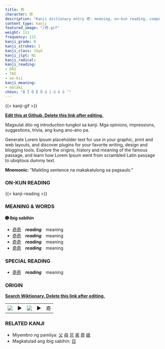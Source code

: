 ```yaml
---
title: 奇
character: 奇
description: "Kanji dictionary entry 奇: meaning, on-kun reading, compounds, origin, related kanji"
content_type: kanji
featured_image: "/奇.gif"
weight: 111
frequency: 111
kanji_grade: 0
kanji_strokes: 1
kanji_class: Jōyō
kanji_jlpt: N1
kanji_radical: 
kanji_reading: 
- DAI
- TAI
- oo-kii
kanji_meaning:
- malaki
chōon: "Ā Ī Ū Ē Ō ā ī ū ē ō ’"
---
```

[//]: # (Don't edit the line below. Kanji animated GIF code is automatically generated.)
{{< kanji-gif >}}

[//]: # (Edit below this line.)

**[Edit this at Github. Delete this link after editing.](https://github.com/tim0g/tim/tree/main/content/kanji/奇/index.md)**

Magsulat dito ng introduction tungkol sa kanji. Mga opinions, impressions, suggestions, trivia, ang kung ano-ano pa.

Generate Lorem Ipsum placeholder text for use in your graphic, print and web layouts, and discover plugins for your favorite writing, design and blogging tools. Explore the origins, history and meaning of the famous passage, and learn how Lorem Ipsum went from scrambled Latin passage to ubiqitous dummy text.
 
**Mnemonic:** "Maikling sentence na makakatulong sa pagsaulo."

### ON-KUN READING

[//]: # (Don't edit the line below. ON-KUN READING code is automatically generated.)
{{< kanji-reading >}}

### MEANING & WORDS

#### ➊ **Ibig sabihin**
  - [奇](../奇)[奇](../奇)　***reading***　meaning
  - [奇](../奇)[奇](../奇)　***reading***　meaning
  - [奇](../奇)[奇](../奇)　***reading***　meaning
  - [奇](../奇)[奇](../奇)　***reading***　meaning

### SPECIAL READING
  - [奇](../奇)[奇](../奇)　***reading***　meaning

### ORIGIN

**[Search Wiktionary. Delete this link after editing.](https://wiktionary.org/wiki/奇)**
<table class="kanji-table"><tr><td>
<img src="60px-奇-bronze.svg.png">
</td><td>▶</td><td>
<img src="60px-奇-oracle.svg.png">
</td><td>▶</td>
<td class="kanji-origin">奇</td>
</tr></table>

### RELATED KANJI
- Miyembro ng pamilya: [父](../父) [母](../母) [兄](../兄) [弟](../弟) [奇](../奇) [娘](../娘)
- Magkatulad ang ibig sabihin: [日](../日)

